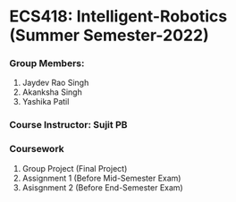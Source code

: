 # ECS418: Intelligent-Robotics (Summer Semester-2022)

### Group Members:
  1. Jaydev Rao Singh
  2. Akanksha Singh
  3. Yashika Patil
  
### Course Instructor: Sujit PB

### Coursework
1. Group Project (Final Project)
2. Assignment 1 (Before Mid-Semester Exam)
3. Asisgnment 2 (Before End-Semester Exam)
